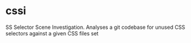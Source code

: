 cssi
====

SS Selector Scene Investigation. Analyses a git codebase for unused CSS selectors against a given CSS files set
